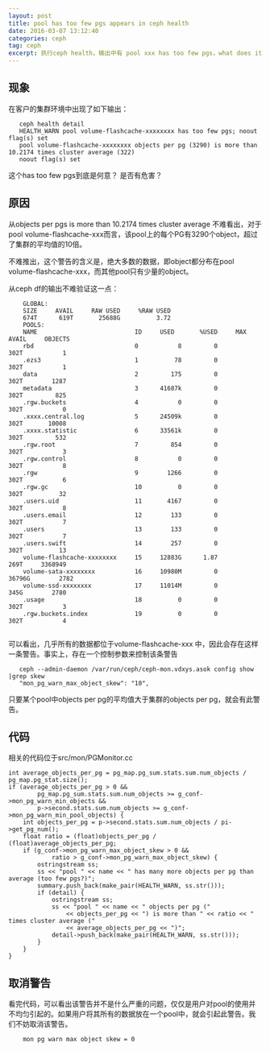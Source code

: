 ```yaml
---
layout: post
title: pool has too few pgs appears in ceph health
date: 2016-03-07 13:12:40
categories: ceph
tag: ceph
excerpt: 执行ceph health，输出中有 pool xxx has too few pgs，what does it mean？
---
```



现象
------

在客户的集群环境中出现了如下输出：

```
   ceph health detail
   HEALTH_WARN pool volume-flashcache-xxxxxxxx has too few pgs; noout flag(s) set
   pool volume-flashcache-xxxxxxxx objects per pg (3290) is more than 10.2174 times cluster average (322)
   noout flag(s) set
```

这个has too few pgs到底是何意？ 是否有危害？

原因
------
从objects per pgs is more than 10.2174 times cluster average 不难看出，对于pool volume-flashcache-xxx而言，该pool上的每个PG有3290个object，超过了集群的平均值的10倍。

不难推出，这个警告的含义是，绝大多数的数据，即object都分布在pool volume-flashcache-xxx，而其他pool只有少量的object。

从ceph df的输出不难验证这一点：

```
	GLOBAL:
	SIZE     AVAIL     RAW USED     %RAW USED 
	674T      619T       25688G          3.72 
	POOLS:
	NAME                           ID     USED       %USED     MAX AVAIL     OBJECTS 
	rbd                            0           8         0          302T           1 
	.ezs3                          1          78         0          302T           1 
	data                           2         175         0          302T        1287 
	metadata                       3      41687k         0          302T         825 
	.rgw.buckets                   4           0         0          302T           0 
	.xxxx.central.log              5      24509k         0          302T       10008 
	.xxxx.statistic                6      33561k         0          302T         532 
	.rgw.root                      7         854         0          302T           3 
	.rgw.control                   8           0         0          302T           8 
	.rgw                           9        1266         0          302T           6 
	.rgw.gc                        10          0         0          302T          32 
	.users.uid                     11       4167         0          302T           8 
	.users.email                   12        133         0          302T           7 
	.users                         13        133         0          302T           7 
	.users.swift                   14        257         0          302T          13 
	volume-flashcache-xxxxxxxx     15     12883G      1.87          269T     3368949
	volume-sata-xxxxxxxx           16     10980M         0        36796G        2782 
	volume-ssd-xxxxxxxx            17     11014M         0          345G        2780 
	.usage                         18          0         0          302T           3 
	.rgw.buckets.index             19          0         0          302T           4 
	 
```

可以看出，几乎所有的数据都位于volume-flashcache-xxx 中，因此会存在这样一条警告。事实上，存在一个控制参数来控制该条警告

```
   ceph --admin-daemon /var/run/ceph/ceph-mon.vdxys.asok config show |grep skew
   "mon_pg_warn_max_object_skew": "10",
```

只要某个pool中objects per pg的平均值大于集群的objects per pg，就会有此警告。

代码
-----

相关的代码位于src/mon/PGMonitor.cc

```
int average_objects_per_pg = pg_map.pg_sum.stats.sum.num_objects / pg_map.pg_stat.size();
if (average_objects_per_pg > 0 &&
		pg_map.pg_sum.stats.sum.num_objects >= g_conf->mon_pg_warn_min_objects &&
		p->second.stats.sum.num_objects >= g_conf->mon_pg_warn_min_pool_objects) {
	int objects_per_pg = p->second.stats.sum.num_objects / pi->get_pg_num();
	float ratio = (float)objects_per_pg / (float)average_objects_per_pg;
	if (g_conf->mon_pg_warn_max_object_skew > 0 &&
			ratio > g_conf->mon_pg_warn_max_object_skew) {
		ostringstream ss;
		ss << "pool " << name << " has many more objects per pg than average (too few pgs?)";
		summary.push_back(make_pair(HEALTH_WARN, ss.str()));
		if (detail) {
			ostringstream ss;
			ss << "pool " << name << " objects per pg ("
				<< objects_per_pg << ") is more than " << ratio << " times cluster average ("
				<< average_objects_per_pg << ")";
			detail->push_back(make_pair(HEALTH_WARN, ss.str()));
		}
	}
}
```

取消警告
--------
看完代码，可以看出该警告并不是什么严重的问题，仅仅是用户对pool的使用并不均匀引起的。如果用户将其所有的数据放在一个pool中，就会引起此警告。我们不妨取消该警告。

```
    mon pg warn max object skew = 0
```
